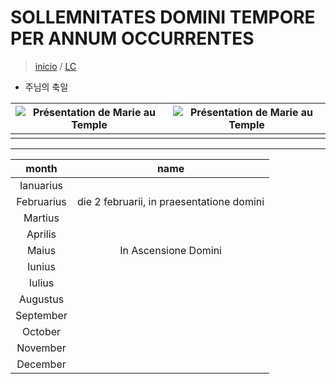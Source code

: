 # SOLLEMNITATES DOMINI TEMPORE PER ANNUM OCCURRENTES
> [inicio](./README.md) / [LC](../LC.md)
* 주님의 축일

|  ![Présentation de Marie au Temple ](https://www.medaille-miraculeuse.fr/wp-content/uploads/2020/11/Marie-presentee-au-Temple-Vitraux-de-la-nef-Cathedrale-Notre-Dame-Ottawa.jpg) | ![Présentation de Marie au Temple ](https://www.medaille-miraculeuse.fr/wp-content/uploads/2020/11/Marie-presentee-au-Temple-Vitraux-de-la-nef-Cathedrale-Notre-Dame-Ottawa.jpg) |
| :--: | :--: |
|   |   |

----

| month | name  |
| :--: | :--: |
| Ianuarius |    |
| Februarius | die 2 februarii, in praesentatione domini  |
| Martius |   |
| Aprilis | |
| Maius |  In Ascensione Domini |
| Iunius | |
| Iulius | |
| Augustus | |
| September | |
| October | |
| November | |
| December | |